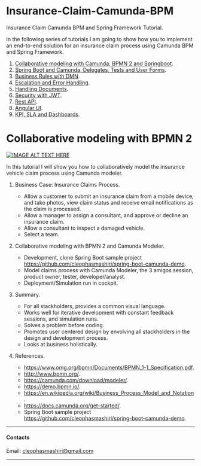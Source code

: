 # Insurance-Claim-Camunda-BPM
Insurance Claim Camunda BPM and Spring Framework Tutorial.

In the following series of tutorials I am going to show how you to implement an end-to-end solution for an insurance claim process using Camunda BPM and Spring Framework.

1. [Collaborative modeling with Camunda, BPMN 2 and Springboot](/README.md).
2. [Spring Boot and Camunda, Delegates, Tests and User Forms](/README_Spring_Boot_Camunda_Delegates_Tests_User_Forms.md).
3. [Business Rules with DMN](/README_Business_Rules_with_DMN.md).
4. [Escalation and Error Handling](/README_Escalation.md).
5. [Handling Documents](/README_Handling_Documents.md).
6. [Security with JWT](/README_Security_with_JWT.md).
7. [Rest API](/README_Rest_API.md).
8. [Angular UI](/README_Angular_UI.md).
9. [KPI, SLA and Dashboards](/README_KPI_SLA_and_Dashboards.md).


# Collaborative modeling with BPMN 2

[![IMAGE ALT TEXT HERE](http://img.youtube.com/vi/zMQrwpCi7LU/0.jpg)](https://www.youtube.com/watch?v=zMQrwpCi7LU)

In this tutorial I will show you how to collaboratively model the insurance vehicle claim process using Camunda modeler.

1. Business Case: Insurance Claims Process. 

     * Allow a customer to submit an insurance claim from a mobile device, and take photos, view claim status and receive email notifications as the claim is processed.
     * Allow a manager to assign a consultant, and approve or decline an insurance claim.
     * Allow a consultant to inspect a damaged vehicle.
     * Select a team.
        
2. Collaborative modeling with BPMN 2 and Camunda Modeler.
    * Development, clone Spring Boot sample project https://github.com/cleophasmashiri/spring-boot-camunda-demo.
    * Model claims process with Camunda Modeler, the 3 amigos session, product owner, tester, developer/analyst.
    * Deployment/Simulation run in cockpit.
    
3. Summary.
     
    * For all stackholders, provides a common visual language. 
    * Works well for iterative development with constant feedback sessions, and simulation runs. 
    * Solves a problem before coding. 
    * Promotes user centered design by envolving all stackholders in the design and development process.
    * Looks at business holistically. 
   
4. References.
    * https://www.omg.org/bpmn/Documents/BPMN_1-1_Specification.pdf.     
    * http://www.bpmn.org/.                                             
    * https://camunda.com/download/modeler/.                            
    * https://demo.bpmn.io/.                                            
    * https://en.wikipedia.org/wiki/Business_Process_Model_and_Notation. 
    * https://docs.camunda.org/get-started/.
    * Spring Boot sample project https://github.com/cleophasmashiri/spring-boot-camunda-demo.
    
 
***
  #### Contacts
  Email: cleophasmashiri@gmail.com
  
***

